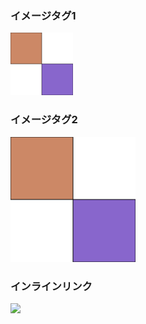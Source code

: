### イメージタグ1

<img height="100" width="100" src="./svg-test.svg"/>

### イメージタグ2

<img height="200" width="200" src="./svg-test.svg"/>

### インラインリンク

![](./svg-test.svg")

